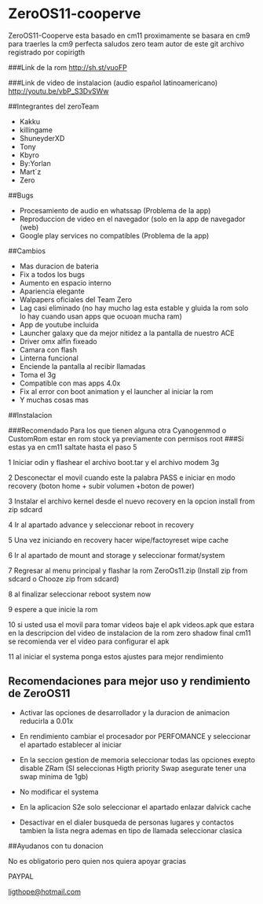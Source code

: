 # ZeroOS11-cooperve

ZeroOS11-Cooperve esta basado en cm11 proximamente se basara en cm9 para traerles la cm9 perfecta saludos
zero team autor de este git
archivo registrado por copirigth

###Link de la rom 
http://sh.st/vuoFP

###Link de video de instalacion (audio español latinoamericano)
http://youtu.be/vbP_S3DvSWw

##Integrantes del zeroTeam 

+ Kakku
+ killingame
+ ShuneyderXD
+ Tony
+ Kbyro
+ By:Yorlan
+ Mart´z
+ Zero



##Bugs 

+ Procesamiento de audio en whatssap (Problema de la app)
+ Reproduccion de video en el navegador (solo en la app de navegador (web)
+ Google play services no compatibles (Problema de la app)


##Cambios

+ Mas duracion de bateria
+ Fix a todos los bugs
+ Aumento en espacio interno
+ Apariencia elegante
+ Walpapers oficiales del Team Zero
+ Lag casi eliminado (no hay mucho lag esta estable y gluida la rom solo lo hay cuando usan apps que ocuoan mucha ram)
+ App de youtube incluida
+ Launcher galaxy que da mejor nitidez a la pantalla de nuestro ACE
+ Driver omx alfin fixeado
+ Camara con flash
+ Linterna funcional
+ Enciende la pantalla al recibir llamadas
+ Toma el 3g 
+ Compatible con mas apps 4.0x
+ Fix al error con boot animation y el launcher al iniciar la rom
+ Y muchas cosas mas


##Instalacion

###Recomendado Para los que tienen alguna otra Cyanogenmod o CustomRom estar en rom stock ya previamente con permisos root
###Si estas ya en cm11 saltate hasta el paso 5

1 Iniciar odin y flashear el archivo boot.tar y el archivo modem 3g

2 Desconectar el movil cuando este la palabra PASS e iniciar en modo recovery (boton home + subir volumen +boton de power)

3 Instalar el archivo kernel desde el nuevo recovery en la opcion install from zip sdcard

4 Ir al apartado advance y seleccionar reboot in recovery

5 Una vez iniciando en recovery hacer wipe/factoyreset wipe cache

6 Ir al apartado de mount and storage y seleccionar format/system

7 Regresar al menu principal y flashar la rom ZeroOs11.zip (Install zip from sdcard o Chooze zip from sdcard)

8 al finalizar seleccionar reboot system now

9 espere a que inicie la rom

10 si usted usa el movil para tomar videos baje el apk videos.apk que estara en la descripcion del video de instalacion de la rom zero shadow final cm11 se recomienda ver el video para configurar el apk

11 al iniciar el systema ponga estos ajustes para mejor rendimiento

## Recomendaciones para mejor uso y rendimiento de ZeroOS11

+ Activar las opciones de desarrollador y la duracion de animacion reducirla a 0.01x

+ En rendimiento cambiar el procesador por PERFOMANCE y seleccionar el apartado establecer al iniciar

+ En la seccion gestion de memoria seleccionar todas las opciones exepto disable ZRam (SI seleccionas Higth priority Swap asegurate tener una swap minima de 1gb)

+ No modificar el systema 

+ En la aplicacion S2e solo seleccionar el apartado enlazar dalvick cache

+ Desactivar en el dialer busqueda de personas lugares y contactos tambien la lista negra ademas en tipo de llamada seleccionar clasica

##Ayudanos con tu donacion

No es obligatorio pero quien nos quiera apoyar gracias

PAYPAL

ligthope@hotmail.com
